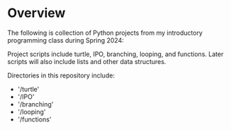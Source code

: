 # Overview
The following is collection of Python projects from my introductory programming class during Spring 2024:

Project scripts include turtle, IPO, branching, looping, and functions. Later scripts will also include lists and other data structures.

Directories in this repository include:
- '/turtle'
- '/IPO'
- '/branching'
- '/looping'
- '/functions'
